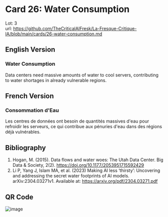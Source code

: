 # Card 26: Water Consumption

Lot: 3  
url: https://github.com/TheCriticalAIFresk/La-Fresque-Critique-IA/blob/main/cards/26-water-consumption.md

## English Version

### Water Consumption

Data centers need massive amounts of water to cool servers, contributing to water shortages in already vulnerable regions.

## French Version

### Consommation d'Eau

Les centres de données ont besoin de quantités massives d'eau pour refroidir les serveurs, ce qui contribue aux pénuries d'eau dans des régions déjà vulnérables.

## Bibliography

1. Hogan, M. (2015). Data flows and water woes: The Utah Data Center. Big Data & Society, 2(2). https://doi.org/10.1177/2053951715592429
2. Li P, Yang J, Islam MA, et al. (2023) Making AI less ‘thirsty’: Uncovering and addressing the secret water footprints of AI models. arXiv:2304.03271v1. Available at: https://arxiv.org/pdf/2304.03271.pdf

## QR Code

![image](https://github.com/user-attachments/assets/f3401155-c4d9-4884-8488-be702188eb2c)
